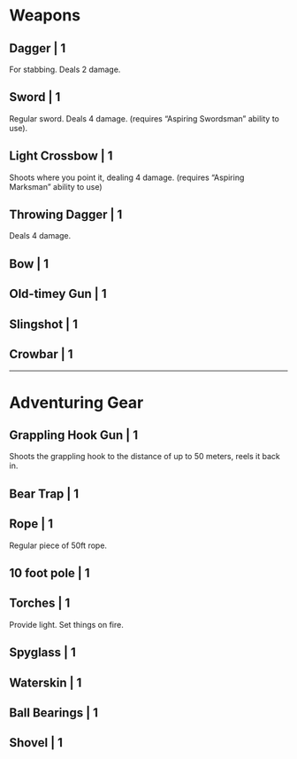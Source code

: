 # Weapons
## Dagger | 1
For stabbing. Deals 2 damage.

## Sword | 1
Regular sword. Deals 4 damage.
(requires “Aspiring Swordsman” ability to use).

## Light Crossbow | 1
Shoots where you point it, dealing 4 damage.
(requires “Aspiring Marksman” ability to use)

## Throwing Dagger | 1
Deals 4 damage.

## Bow | 1

## Old-timey Gun | 1

## Slingshot | 1

## Crowbar | 1

----
# Adventuring Gear
## Grappling Hook Gun | 1
Shoots the grappling hook to the distance of up to 50 meters, reels it back in.

## Bear Trap | 1

## Rope | 1
Regular piece of 50ft rope.

## 10 foot pole | 1

## Torches | 1
Provide light. Set things on fire.

## Spyglass | 1

## Waterskin | 1

## Ball Bearings | 1

## Shovel | 1
